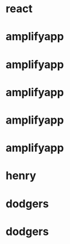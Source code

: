# react
# amplifyapp
# amplifyapp
# amplifyapp
# amplifyapp
# amplifyapp
# henry
# dodgers
# dodgers
